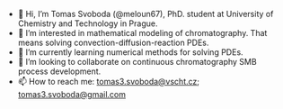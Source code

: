 - 👋 Hi, I’m Tomas Svoboda (@meloun67), PhD. student at University of Chemistry and Technology in Prague.
- 👀 I’m interested in mathematical modeling of chromatography. That means solving convection-diffusion-reaction PDEs.
- 🌱 I’m currently learning numerical methods for solving PDEs.
- 💞️ I’m looking to collaborate on continuous chromatography SMB process development.
- 📫 How to reach me: tomas3.svoboda@vscht.cz; tomas3.svoboda@gmail.com

<!---
meloun67/meloun67 is a ✨ special ✨ repository because its `README.md` (this file) appears on your GitHub profile.
You can click the Preview link to take a look at your changes.
--->

